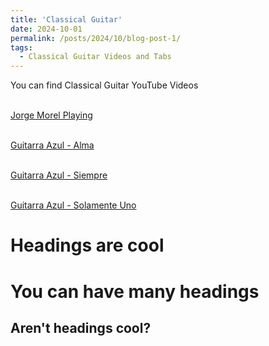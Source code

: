 ```yaml
---
title: 'Classical Guitar'
date: 2024-10-01
permalink: /posts/2024/10/blog-post-1/
tags:
  - Classical Guitar Videos and Tabs  
---
```


You can find Classical Guitar YouTube Videos 

<br>[Jorge Morel Playing](https://www.youtube.com/watch?v=egDcHchu2do)

<br>[Guitarra Azul - Alma](https://www.youtube.com/watch?v=Cr0zLJBVQXI)

<br>[Guitarra Azul - Siempre](https://www.youtube.com/watch?v=Cr0zLJBVQXI)

<br>[Guitarra Azul - Solamente Uno](https://www.youtube.com/watch?v=MRgD-GDN9d8)

Headings are cool
======

You can have many headings
======

Aren't headings cool?
------
